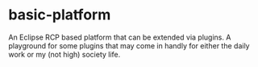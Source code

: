 basic-platform
==============

An Eclipse RCP based platform that can be extended via plugins.
A playground for some plugins that may come in handly for either the daily work or my (not high) society life.

